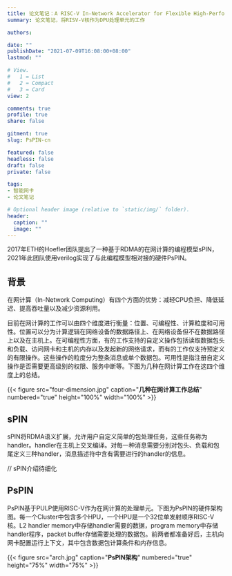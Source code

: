 ```yaml
---
title: 论文笔记：A RISC-V In-Network Accelerator for Flexible High-Performance Low-Power Packet Processing
summary: 论文笔记，将RISV-V核作为DPU处理单元的工作

authors:

date: ""
publishDate: "2021-07-09T16:08:00+08:00"
lastmod: ""

# View.
#   1 = List
#   2 = Compact
#   3 = Card
view: 2

comments: true
profile: true
share: false

gitment: true
slug: PsPIN-cn

featured: false
headless: false
draft: false
private: false

tags:
- 智能网卡
- 论文笔记

# Optional header image (relative to `static/img/` folder).
header:
  caption: ""
  image: ""
---
```


2017年ETH的Hoefler团队提出了一种基于RDMA的在网计算的编程模型sPIN，2021年此团队使用verilog实现了与此编程模型相对接的硬件PsPIN。

## **背景**

在网计算（In-Network Computing）有四个方面的优势：减轻CPU负担、降低延迟、提高吞吐量以及减少资源利用。

目前在网计算的工作可以由四个维度进行衡量：位置、可编程性、计算粒度和可用性。位置可以分为计算逻辑在网络设备的数据路径上、在网络设备但不在数据路径上以及在主机上。在可编程性方面，有的工作支持的自定义操作包括读取数据包头和负载、访问网卡和主机的内存以及发起新的网络请求，而有的工作仅支持预定义的有限操作。这些操作的粒度分为整条消息或单个数据包。可用性是指注册自定义操作是否需要更高级别的权限、服务中断等。下图为几种在网计算工作在这四个维度上的总结。

{{< figure src="four-dimension.jpg" caption="**几种在网计算工作总结**" numbered="true" height="100%" width="100%" >}}

## **sPIN**

sPIN将RDMA语义扩展，允许用户自定义简单的包处理任务，这些任务称为handler。handler在主机上交叉编译。对每一种消息需要分别对包头、负载和包尾定义三种handler，消息描述符中含有需要进行的handler的信息。

// sPIN介绍待细化

## **PsPIN**

PsPIN基于PULP使用RISC-V作为在网计算的处理单元。下图为PsPIN的硬件架构图。每一个Cluster中包含多个HPU，一个HPU是一个32位单发射顺序RISC-V核。L2 handler memory中存储handler需要的数据，program memory中存储handler程序，packet buffer存储需要处理的数据包。前两者都准备好后，主机向网卡配置运行上下文，其中包含数据包计算条件和内存信息。

{{< figure src="arch.jpg" caption="**PsPIN架构**" numbered="true" height="75%" width="75%" >}}
